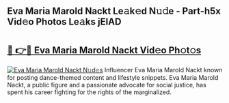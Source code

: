 ## Eva Maria Marold Nackt Le𝚊k𝚎d N𝚞𝚍e - Part-h5x Vid𝚎o Photos Le𝚊ks jEIAD

# <h2><a href="http://fb7jho.evod.top/?m=Eva+Maria+Marold+Nackt">🔗 👉🔴 Eva Maria Marold Nackt Vid𝚎o Ph𝚘t𝚘s</a></h2>

[![Eva Maria Marold Nackt N𝚞d𝚎s](https://i.imgur.com/8V9OHl7.gif)](http://fb7jho.evod.top/?m=Eva+Maria+Marold+Nackt)
Influencer Eva Maria Marold Nackt known for posting dance-themed content and lifestyle snippets. Eva Maria Marold Nackt, a public figure and a passionate advocate for social justice, has spent his career fighting for the rights of the marginalized. 
